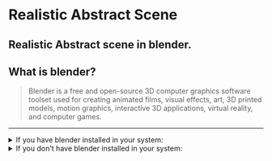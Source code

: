 # Realistic Abstract Scene
Realistic Abstract scene in blender.
---
## What is blender?
>Blender is a free and open-source 3D computer graphics software toolset used for creating animated films, visual effects, art, 3D printed models, motion graphics, interactive 3D applications, virtual reality, and computer games.
---
<details>
  <summary>
    If you have blender installed in your system:
  </summary>
  <br>
  <pre>
  Go ahead and download the .blend file, present in the 'Files' folder.
    <ol>
    <li>First open the file in blender.</li>
    <li>Now, go to Shading and select the texture of wall from the 'Textures' folder.</li>
    <li>Then in the outliner context panel select the camera and set it to whichever angle you like.</li>
    <li>And then render the file! (Hit f12 for your ease!).
  </ol>
  </pre>
 </details>
 
 <details>
  <summary>
    If you don't have blender installed in your system: 
  </summary>
  <br>
  <pre>
  Go ahead and open the Images folder to get the images.
  <ul>
    <li>There are rendered images in png format for you to view and download.</li>
  </ul>
  </pre>
 </details>
